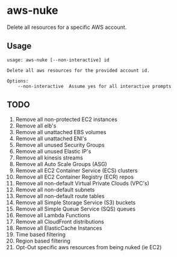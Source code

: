 aws-nuke
========

Delete all resources for a specific AWS account.

Usage
-----

    usage: aws-nuke [--non-interactive] id

    Delete all aws resources for the provided account id.

    Options:
        --non-interactive  Assume yes for all interactive prompts   

TODO
----

1.  Remove all non-protected EC2 instances
2.  Remove all elb's
3.  Remove all unattached EBS volumes
4.  Remove all unattached ENI's
5.  Remove all unused Security Groups
6.  Remove all unused Elastic IP's
7.  Remove all kinesis streams
8.  Remove all Auto Scale Groups (ASG)
9.  Remove all EC2 Container Service (ECS) clusters
10. Remove all EC2 Container Registry (ECR) repos
11. Remove all non-default Virtual Private Clouds (VPC's)
12. Remove all non-default subnets
13. Remove all non-default route tables
14. Remove all Simple Storage Service (S3) buckets
15. Remove all Simple Queue Service (SQS) queues
16. Remove all Lambda Functions
17. Remove all CloudFront distributions
18. Remove all ElasticCache Instances
19. Time based filtering
20. Region based filtering
21. Opt-Out specific aws resources from being nuked (ie EC2)

